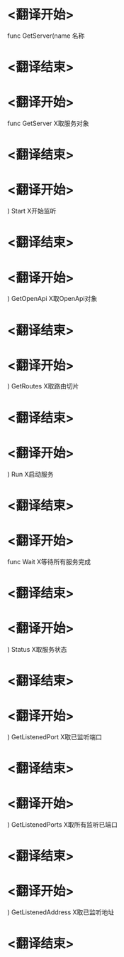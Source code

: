 
# <翻译开始>
func GetServer(name
名称
# <翻译结束>

# <翻译开始>
func GetServer
X取服务对象
# <翻译结束>

# <翻译开始>
) Start
X开始监听
# <翻译结束>

# <翻译开始>
) GetOpenApi
X取OpenApi对象
# <翻译结束>

# <翻译开始>
) GetRoutes
X取路由切片
# <翻译结束>

# <翻译开始>
) Run
X启动服务
# <翻译结束>

# <翻译开始>
func Wait
X等待所有服务完成
# <翻译结束>

# <翻译开始>
) Status
X取服务状态
# <翻译结束>

# <翻译开始>
) GetListenedPort
X取已监听端口
# <翻译结束>

# <翻译开始>
) GetListenedPorts
X取所有监听已端口
# <翻译结束>

# <翻译开始>
) GetListenedAddress
X取已监听地址
# <翻译结束>
